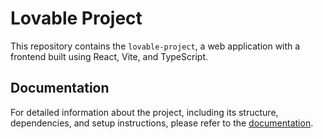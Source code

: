 # Lovable Project

This repository contains the `lovable-project`, a web application with a frontend built using React, Vite, and TypeScript.

## Documentation

For detailed information about the project, including its structure, dependencies, and setup instructions, please refer to the [documentation](./lovable-project/docs/README.md).
